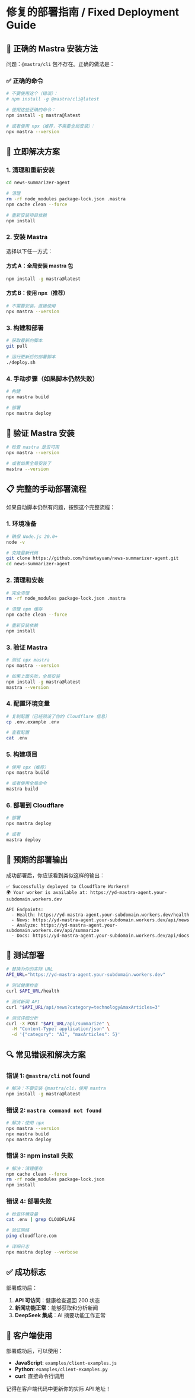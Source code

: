 # 修复的部署指南 / Fixed Deployment Guide

## 🔧 正确的 Mastra 安装方法

问题：`@mastra/cli` 包不存在。正确的做法是：

### ✅ 正确的命令

```bash
# 不要使用这个（错误）：
# npm install -g @mastra/cli@latest

# 使用这些正确的命令：
npm install -g mastra@latest

# 或者使用 npx（推荐，不需要全局安装）：
npx mastra --version
```

## 🚀 立即解决方案

### 1. 清理和重新安装

```bash
cd news-summarizer-agent

# 清理
rm -rf node_modules package-lock.json .mastra
npm cache clean --force

# 重新安装项目依赖
npm install
```

### 2. 安装 Mastra

选择以下任一方式：

#### 方式 A：全局安装 mastra 包
```bash
npm install -g mastra@latest
```

#### 方式 B：使用 npx（推荐）
```bash
# 不需要安装，直接使用
npx mastra --version
```

### 3. 构建和部署

```bash
# 获取最新的脚本
git pull

# 运行更新后的部署脚本
./deploy.sh
```

### 4. 手动步骤（如果脚本仍然失败）

```bash
# 构建
npx mastra build

# 部署
npx mastra deploy
```

## 🧪 验证 Mastra 安装

```bash
# 检查 mastra 是否可用
npx mastra --version

# 或者如果全局安装了
mastra --version
```

## 📋 完整的手动部署流程

如果自动脚本仍然有问题，按照这个完整流程：

### 1. 环境准备
```bash
# 确保 Node.js 20.0+
node -v

# 克隆最新代码
git clone https://github.com/hinatayuan/news-summarizer-agent.git
cd news-summarizer-agent
```

### 2. 清理和安装
```bash
# 完全清理
rm -rf node_modules package-lock.json .mastra

# 清理 npm 缓存
npm cache clean --force

# 重新安装依赖
npm install
```

### 3. 验证 Mastra
```bash
# 测试 npx mastra
npx mastra --version

# 如果上面失败，全局安装
npm install -g mastra@latest
mastra --version
```

### 4. 配置环境变量
```bash
# 复制配置（已经预设了你的 Cloudflare 信息）
cp .env.example .env

# 查看配置
cat .env
```

### 5. 构建项目
```bash
# 使用 npx（推荐）
npx mastra build

# 或者使用全局命令
mastra build
```

### 6. 部署到 Cloudflare
```bash
# 部署
npx mastra deploy

# 或者
mastra deploy
```

## 🎯 预期的部署输出

成功部署后，你应该看到类似这样的输出：

```
✅ Successfully deployed to Cloudflare Workers!
🌍 Your worker is available at: https://yd-mastra-agent.your-subdomain.workers.dev

API Endpoints:
  - Health: https://yd-mastra-agent.your-subdomain.workers.dev/health
  - News: https://yd-mastra-agent.your-subdomain.workers.dev/api/news
  - Analyze: https://yd-mastra-agent.your-subdomain.workers.dev/api/summarize
  - Docs: https://yd-mastra-agent.your-subdomain.workers.dev/api/docs
```

## 🧪 测试部署

```bash
# 替换为你的实际 URL
API_URL="https://yd-mastra-agent.your-subdomain.workers.dev"

# 测试健康检查
curl $API_URL/health

# 测试新闻 API
curl "$API_URL/api/news?category=technology&maxArticles=3"

# 测试详细分析
curl -X POST "$API_URL/api/summarize" \
  -H "Content-Type: application/json" \
  -d '{"category": "AI", "maxArticles": 5}'
```

## 🔍 常见错误和解决方案

### 错误 1: `@mastra/cli` not found
```bash
# 解决：不要安装 @mastra/cli，使用 mastra
npm install -g mastra@latest
```

### 错误 2: `mastra command not found`
```bash
# 解决：使用 npx
npx mastra --version
npx mastra build
npx mastra deploy
```

### 错误 3: npm install 失败
```bash
# 解决：清理缓存
npm cache clean --force
rm -rf node_modules package-lock.json
npm install
```

### 错误 4: 部署失败
```bash
# 检查环境变量
cat .env | grep CLOUDFLARE

# 验证网络
ping cloudflare.com

# 详细日志
npx mastra deploy --verbose
```

## ✅ 成功标志

部署成功后：

1. **API 可访问**：健康检查返回 200 状态
2. **新闻功能正常**：能够获取和分析新闻
3. **DeepSeek 集成**：AI 摘要功能工作正常

## 📱 客户端使用

部署成功后，可以使用：

- **JavaScript**: `examples/client-examples.js`
- **Python**: `examples/client-examples.py`
- **curl**: 直接命令行调用

记得在客户端代码中更新你的实际 API 地址！
